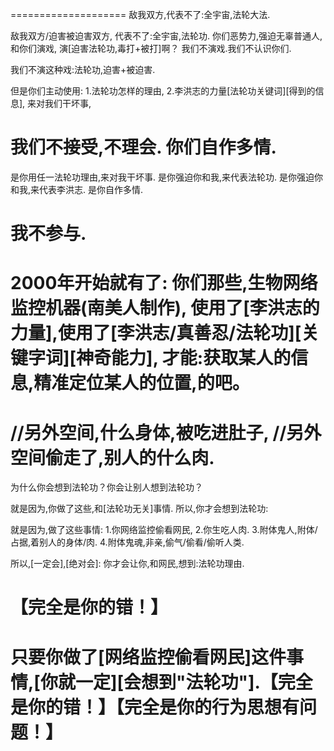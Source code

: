 ====================
敌我双方,代表不了:全宇宙,法轮大法.

敌我双方/迫害被迫害双方,
代表不了:全宇宙,法轮功.
你们恶势力,强迫无辜普通人,和你们演戏,
演[迫害法轮功,毒打+被打]啊？
我们不演戏.我们不认识你们.

我们不演这种戏:法轮功,迫害+被迫害.

但是你们主动使用:
1.法轮功怎样的理由,
2.李洪志的力量[法轮功关键词][得到的信息],
来对我们干坏事,

我们不接受,不理会.
你们自作多情.
====================
是你用任一法轮功理由,来对我干坏事.
是你强迫你和我,来代表法轮功.
是你强迫你和我,来代表李洪志.
是你自作多情.

我不参与.
====================
2000年开始就有了:
你们那些,生物网络监控机器(南美人制作),
使用了[李洪志的力量],使用了[李洪志/真善忍/法轮功][关键字词][神奇能力],
才能:获取某人的信息,精准定位某人的位置,的吧。
====================
//另外空间,什么身体,被吃进肚子,
//另外空间偷走了,别人的什么肉.
====================
为什么你会想到法轮功？你会让别人想到法轮功？

就是因为,你做了这些,和[法轮功无关]事情.
所以,你才会想到法轮功:

就是因为,做了这些事情:
1.你网络监控偷看网民,
2.你生吃人肉.
3.附体鬼人,附体/占据,着别人的身体/肉.
4.附体鬼魂,非亲,偷气/偷看/偷听人类.

所以,[一定会],[绝对会]:
你才会让你,和网民,想到:法轮功理由.

【完全是你的错！】
====================
只要你做了[网络监控偷看网民]这件事情,[你就一定][会想到"法轮功"].【完全是你的错！】【完全是你的行为思想有问题！】
====================
